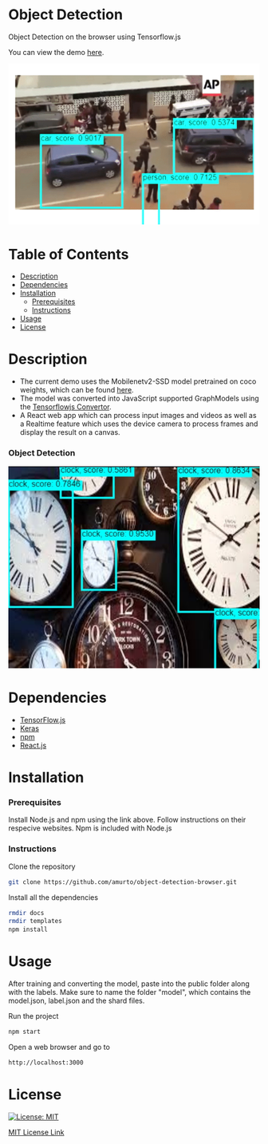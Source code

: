 # Object Detection
Object Detection on the browser using Tensorflow.js

You can view the demo [here](https://amurto.github.io/object-detection-browser/).

![Object Detection Demo](templates/demo.gif)

# Table of Contents

* [Description](https://github.com/amurto/object-detection-browser#description)
* [Dependencies](https://github.com/amurto/object-detection-browser#dependencies)
* [Installation](https://github.com/amurto/object-detection-browser#installation)
  * [Prerequisites](https://github.com/amurto/object-detection-browser#prerequisites)
  * [Instructions](https://github.com/amurto/object-detection-browser#instructions)
* [Usage](https://github.com/amurto/object-detection-browser#usage)
* [License](https://github.com/amurto/object-detection-browser#license)

# Description
    
* The current demo uses the Mobilenetv2-SSD model pretrained on coco weights, which can be found [here](https://github.com/tensorflow/models/tree/master/research/object_detection/models).
* The model was converted into JavaScript supported GraphModels using the [Tensorflowjs Convertor](https://github.com/tensorflow/tfjs/tree/master/tfjs-converter).
* A React web app which can process input images and videos as well as a Realtime feature which uses the device camera to process frames and display the result on a canvas.


### Object Detection
![Image of Object Detection](templates/demo.jpg)

# Dependencies

* [TensorFlow.js](https://www.tensorflow.org/js)
* [Keras](https://keras.io/)
* [npm](https://www.npmjs.com/)
* [React.js](https://reactjs.org/)

# Installation

### Prerequisites

Install Node.js and npm using the link above. Follow instructions on their respecive websites. Npm is included with Node.js

### Instructions

Clone the repository
```bash
git clone https://github.com/amurto/object-detection-browser.git
```

Install all the dependencies
```bash
rmdir docs
rmdir templates
npm install
```

# Usage

After training and converting the model, paste into the public folder along with the labels. Make sure to name the folder "model", which contains the model.json, label.json and the shard files.

Run the project
```bash
npm start
```

Open a web browser and go to
```bash
http://localhost:3000
```

# License

[![License: MIT](https://img.shields.io/badge/License-MIT-yellow.svg)](https://opensource.org/licenses/MIT)

[MIT License Link](https://github.com/amurto/object-detection-browser/blob/master/LICENSE)
